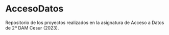 # AccesoDatos
Repositorio de los proyectos realizados en la asignatura de Acceso a Datos de 2º DAM Cesur (2023).
